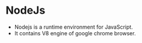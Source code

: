 # NodeJs

- Nodejs is a runtime environment for JavaScript.
- It contains V8 engine of google chrome browser.
